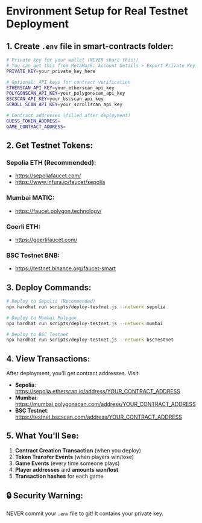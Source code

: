 # Environment Setup for Real Testnet Deployment

## 1. Create `.env` file in smart-contracts folder:

```bash
# Private key for your wallet (NEVER share this!)
# You can get this from MetaMask: Account Details > Export Private Key
PRIVATE_KEY=your_private_key_here

# Optional: API keys for contract verification
ETHERSCAN_API_KEY=your_etherscan_api_key
POLYGONSCAN_API_KEY=your_polygonscan_api_key
BSCSCAN_API_KEY=your_bscscan_api_key
SCROLL_SCAN_API_KEY=your_scrollscan_api_key

# Contract addresses (filled after deployment)
GUESS_TOKEN_ADDRESS=
GAME_CONTRACT_ADDRESS=
```

## 2. Get Testnet Tokens:

### Sepolia ETH (Recommended):
- https://sepoliafaucet.com/
- https://www.infura.io/faucet/sepolia

### Mumbai MATIC:
- https://faucet.polygon.technology/

### Goerli ETH:
- https://goerlifaucet.com/

### BSC Testnet BNB:
- https://testnet.binance.org/faucet-smart

## 3. Deploy Commands:

```bash
# Deploy to Sepolia (Recommended)
npx hardhat run scripts/deploy-testnet.js --network sepolia

# Deploy to Mumbai Polygon
npx hardhat run scripts/deploy-testnet.js --network mumbai

# Deploy to BSC Testnet
npx hardhat run scripts/deploy-testnet.js --network bscTestnet
```

## 4. View Transactions:

After deployment, you'll get contract addresses. Visit:

- **Sepolia**: https://sepolia.etherscan.io/address/YOUR_CONTRACT_ADDRESS
- **Mumbai**: https://mumbai.polygonscan.com/address/YOUR_CONTRACT_ADDRESS  
- **BSC Testnet**: https://testnet.bscscan.com/address/YOUR_CONTRACT_ADDRESS

## 5. What You'll See:

1. **Contract Creation Transaction** (when you deploy)
2. **Token Transfer Events** (when players win/lose)
3. **Game Events** (every time someone plays)
4. **Player addresses** and **amounts won/lost**
5. **Transaction hashes** for each game

## 🔒 Security Warning:
NEVER commit your `.env` file to git! It contains your private key. 